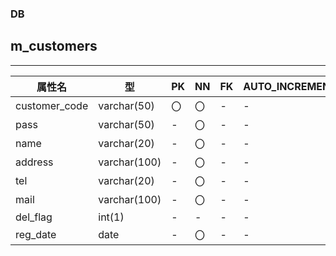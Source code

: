 ### DB
## m_customers
*****
|    属性名   |     型     |   PK   |  NN  | FK |AUTO_INCREMENT|DEFAULT|
|-------------|------------|-------|------|-----|-------------|--------|
|customer_code|varchar(50) |   〇  |   〇  |  - |       -     |        |
|    pass     |varchar(50) |   -   |   〇  |  - |       -     |    -   |
|    name     |varchar(20) |   -   |   〇  |  - |       -     |    -   |
|   address   |varchar(100)|   -   |   〇  |  - |       -     |    -   |
|     tel     |varchar(20) |   -   |   〇  |  - |       -     |    -   |
|    mail     |varchar(100)|   -   |   〇  |  - |       -     |    -   |
|   del_flag  |   int(1)   |   -   |   -   |  - |       -     |  NULL  |
|   reg_date  |    date    |   -   |   〇  |  - |       -     |    -   |
